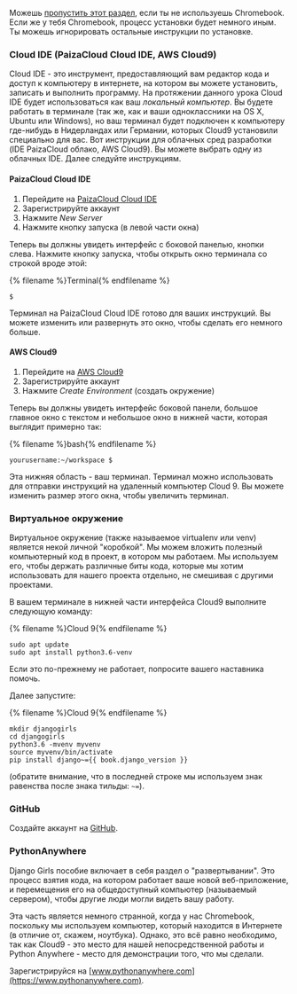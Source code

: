 Можешь [пропустить этот раздел](http://tutorial.djangogirls.org/en/installation/#install-python), если ты не используешь Chromebook. Если же у тебя Chromebook, процесс установки будет немного иным. Ты можешь игнорировать остальные инструкции по установке.

### Cloud IDE (PaizaCloud Cloud IDE, AWS Cloud9)

Cloud IDE - это инструмент, предоставляющий вам редактор кода и доступ к компьютеру в интернете, на котором вы можете установить, записать и выполнить программу. На протяжении данного урока Cloud IDE будет использоваться как ваш *локальный компьютер*. Вы будете работать в терминале (так же, как и ваши одноклассники на OS X, Ubuntu или Windows), но ваш терминал будет подключен к компьютеру где-нибудь в Нидерландах или Германии, которых Cloud9 установили специально для вас. Вот инструкции для облачных сред разработки (IDE PaizaCloud облако, AWS Cloud9). Вы можете выбрать одну из облачных IDE. Далее следуйте инструкциям.

#### PaizaCloud Cloud IDE

1. Перейдите на [PaizaCloud Cloud IDE](https://paiza.cloud/)
2. Зарегистрируйте аккаунт
3. Нажмите *New Server*
4. Нажмите кнопку запуска (в левой части окна)

Теперь вы должны увидеть интерфейс с боковой панелью, кнопки слева. Нажмите кнопку запуска, чтобы открыть окно терминала со строкой вроде этой:

{% filename %}Terminal{% endfilename %}

    $
    

Терминал на PaizaCloud Cloud IDE готово для ваших инструкций. Вы можете изменить или развернуть это окно, чтобы сделать его немного больше.

#### AWS Cloud9

1. Перейдите на [AWS Cloud9](https://aws.amazon.com/cloud9/)
2. Зарегистрируйте аккаунт
3. Нажмите *Create Environment* (создать окружение)

Теперь вы должны увидеть интерфейс боковой панели, большое главное окно с текстом и небольшое окно в нижней части, которая выглядит примерно так:

{% filename %}bash{% endfilename %}

    yourusername:~/workspace $
    

Эта нижняя область - ваш терминал. Терминал можно использовать для отправки инструкций на удаленный компьютер Cloud 9. Вы можете изменить размер этого окна, чтобы увеличить терминал.

### Виртуальное окружение

Виртуальное окружение (также называемое virtualenv или venv) является некой личной "коробкой". Мы можем вложить полезный компьютерный код в проект, в котором мы работаем. Мы используем его, чтобы держать различные биты кода, которые мы хотим использовать для нашего проекта отдельно, не смешивая с другими проектами.

В вашем терминале в нижней части интерфейса Cloud9 выполните следующую команду:

{% filename %}Cloud 9{% endfilename %}

    sudo apt update
    sudo apt install python3.6-venv
    

Если это по-прежнему не работает, попросите вашего наставника помочь.

Далее запустите:

{% filename %}Cloud 9{% endfilename %}

    mkdir djangogirls
    cd djangogirls
    python3.6 -mvenv myvenv
    source myvenv/bin/activate
    pip install django~={{ book.django_version }}
    

(обратите внимание, что в последней строке мы используем знак равенства после знака тильды: `~=`).

### GitHub

Создайте аккаунт на [GitHub](https://github.com).

### PythonAnywhere

Django Girls пособие включает в себя раздел о "развертывании". Это процесс взятия кода, на котором работает ваше новой веб-приложение, и перемещения его на общедоступный компьютер (называемый сервером), чтобы другие люди могли видеть вашу работу.

Эта часть является немного странной, когда у нас Chromebook, поскольку мы используем компьютер, который находится в Интернете (в отличие от, скажем, ноутбука). Однако, это всё равно необходимо, так как Cloud9 - это место для нашей непосредственной работы и Python Anywhere - место для демонстрации того, что мы сделали.

Зарегистрируйся на [www.pythonanywhere.com](https://www.pythonanywhere.com).